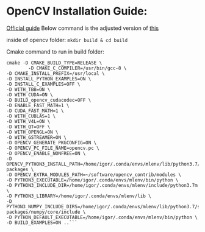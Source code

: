 # OpenCV Installation Guide:

[Official guide](https://docs.opencv.org/master/d7/d9f/tutorial_linux_install.html)
Below command is the adjusted version of [this](https://gist.github.com/raulqf/f42c718a658cddc16f9df07ecc627be7)

inside of opencv folder:
`mkdir build & cd build`

Cmake command to run in build folder:
```
cmake -D CMAKE_BUILD_TYPE=RELEASE \
        -D CMAKE_C_COMPILER=/usr/bin/gcc-8 \
-D CMAKE_INSTALL_PREFIX=/usr/local \
-D INSTALL_PYTHON_EXAMPLES=ON \
-D INSTALL_C_EXAMPLES=OFF \
-D WITH_TBB=ON \
-D WITH_CUDA=ON \
-D BUILD_opencv_cudacodec=OFF \
-D ENABLE_FAST_MATH=1 \
-D CUDA_FAST_MATH=1 \
-D WITH_CUBLAS=1 \
-D WITH_V4L=ON \
-D WITH_QT=OFF \
-D WITH_OPENGL=ON \
-D WITH_GSTREAMER=ON \
-D OPENCV_GENERATE_PKGCONFIG=ON \
-D OPENCV_PC_FILE_NAME=opencv.pc \
-D OPENCV_ENABLE_NONFREE=ON \
-D OPENCV_PYTHON3_INSTALL_PATH=/home/igor/.conda/envs/mlenv/lib/python3.7/site-packages \
-D OPENCV_EXTRA_MODULES_PATH=~/software/opencv_contrib/modules \
-D PYTHON3_EXECUTABLE=/home/igor/.conda/envs/mlenv/bin/python \
-D PYTHON3_INCLUDE_DIR=/home/igor/.conda/envs/mlenv/include/python3.7m \
-D PYTHON3_LIBRARY=/home/igor/.conda/envs/mlenv/lib \
-D PYTHON3_NUMPY_INCLUDE_DIRS=/home/igor/.conda/envs/mlenv/lib/python3.7/site-packages/numpy/core/include \
-D PYTHON_DEFAULT_EXECUTABLE=/home/igor/.conda/envs/mlenv/bin/python \
-D BUILD_EXAMPLES=ON ..```